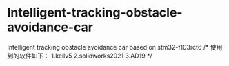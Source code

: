 # Intelligent-tracking-obstacle-avoidance-car
Intelligent tracking obstacle avoidance car based on stm32-f103rct6
/*
使用到的软件如下：
1.keilv5
2.solidworks2021
3.AD19
*/
